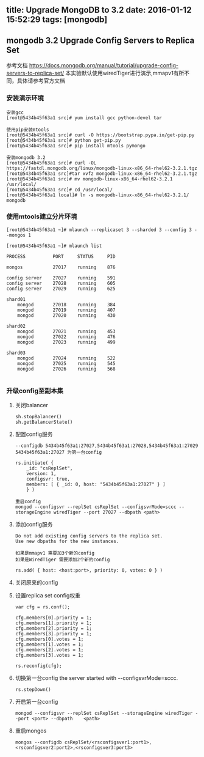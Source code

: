 title: Upgrade MongoDB to 3.2
date: 2016-01-12 15:52:29
tags: [mongodb]
---


## mongodb 3.2 Upgrade Config Servers to Replica Set
参考文档 https://docs.mongodb.org/manual/tutorial/upgrade-config-servers-to-replica-set/
本实验默认使用wiredTiger进行演示,mmapv1有所不同，具体请参考官方文档

### 安装演示环境

```
安装gcc
[root@5434b45f63a1 src]# yum install gcc python-devel tar

使用pip安装mtools
[root@5434b45f63a1 src]# curl -O https://bootstrap.pypa.io/get-pip.py
[root@5434b45f63a1 src]# python get-pip.py
[root@5434b45f63a1 src]# pip install mtools pymongo

安装mongodb 3.2
[root@5434b45f63a1 src]# curl -OL https://fastdl.mongodb.org/linux/mongodb-linux-x86_64-rhel62-3.2.1.tgz
[root@5434b45f63a1 src]#tar xvfz mongodb-linux-x86_64-rhel62-3.2.1.tgz
[root@5434b45f63a1 src]# mv mongodb-linux-x86_64-rhel62-3.2.1 /usr/local/
[root@5434b45f63a1 src]# cd /usr/local/
[root@5434b45f63a1 local]# ln -s mongodb-linux-x86_64-rhel62-3.2.1/ mongodb

```
### 使用mtools建立分片环境

```
[root@5434b45f63a1 ~]# mlaunch --replicaset 3 --sharded 3 --config 3 --mongos 1

[root@5434b45f63a1 ~]# mlaunch list

PROCESS          PORT     STATUS     PID

mongos           27017    running    876

config server    27027    running    591
config server    27028    running    605
config server    27029    running    625

shard01
    mongod       27018    running    384
    mongod       27019    running    407
    mongod       27020    running    430

shard02
    mongod       27021    running    453
    mongod       27022    running    476
    mongod       27023    running    499

shard03
    mongod       27024    running    522
    mongod       27025    running    545
    mongod       27026    running    568
    
```

### 升级config至副本集
1.	关闭balancer

	```
	sh.stopBalancer()
	sh.getBalancerState()
	
	```

2.  配置config服务

	```
	--configdb 5434b45f63a1:27027,5434b45f63a1:27028,5434b45f63a1:27029
	5434b45f63a1:27027 为第一台config
	
	rs.initiate( {
   		_id: "csReplSet",
   		version: 1,
   		configsvr: true,
   		members: [ { _id: 0, host: "5434b45f63a1:27027" } ]
		} )
		
	重启config
	mongod --configsvr --replSet csReplSet --configsvrMode=sccc --storageEngine wiredTiger --port 27027 --dbpath <path>
	
	```
	
3.  添加config服务
	
	```
	Do not add existing config servers to the replica set.
	Use new dbpaths for the new instances.
	
	如果是mmapv1 需要加3个新的config
	如果是WiredTiger 需要添加2个新的config
	
	rs.add( { host: <host:port>, priority: 0, votes: 0 } )
	
	```
4.  关闭原来的config
5.  设置replica set config权重
	
	```
	var cfg = rs.conf();

	cfg.members[0].priority = 1;
	cfg.members[1].priority = 1;
	cfg.members[2].priority = 1;
	cfg.members[3].priority = 1;
	cfg.members[0].votes = 1;
	cfg.members[1].votes = 1;
	cfg.members[2].votes = 1;
	cfg.members[3].votes = 1;

	rs.reconfig(cfg);
	
	```
6. 切换第一台config 	the server started with --configsvrMode=sccc.

	```
	rs.stepDown()
	
	```
7.	开启第一台config

	```
	mongod --configsvr --replSet csReplSet --storageEngine wiredTiger --port <port> --dbpath 	<path>
	
	```
8.	重启mongos

	```
	mongos --configdb csReplSet/<rsconfigsver1:port1>,<rsconfigsver2:port2>,<rsconfigsver3:port3>

	```



